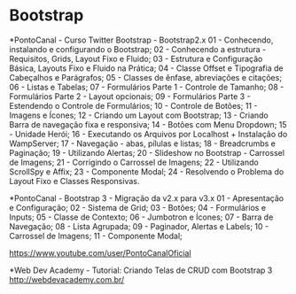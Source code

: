 # Bootstrap
*PontoCanal - Curso Twitter Bootstrap - Bootstrap2.x
01 - Conhecendo, instalando e configurando o Bootstrap;
02 - Conhecendo a estrutura - Requisitos, Grids, Layout Fixo e Fluido; 
03 - Estrutura e Configuração Básica, Layouts Fixo e Fluido na Prática;
04 - Classe Offset e Tipografia de Cabeçalhos e Parágrafos;
05 - Classes de ênfase, abreviações e citações;
06 - Listas e Tabelas;
07 - Formulários Parte 1 - Controle de Tamanho;
08 - Formulários Parte 2 - Layout opcionais;
09 - Formulários Parte 3 - Estendendo o Controle de Formulários;
10 - Controle de Botões;
11 - Imagens e Ícones;
12 - Criando um Layout com Bootstrap;
13 - Criando Barra de navegação fixa e responsiva;
14 - Botões com Menu Dropdown;
15 - Unidade Herói;
16 - Executando os Arquivos por Localhost + Instalação do WampServer;
17 - Navegação - abas, pílulas e listas;
18 - Breadcrumbs e Paginação;
19 - Utilizando Alertas;
20 - Slideshow no Bootstrap - Carrossel de Imagens;
21 - Corrigindo o Carrossel de Imagens;
22 - Utilizando ScrollSpy e Affix;
23 - Componente Modal;
24 - Resolvendo o Problema do Layout Fixo e Classes Responsivas. 


*PontoCanal - Bootstrap 3 - Migração da v2.x para v3.x
01 - Apresentação e Configuração;
02 - Sistema de Grid;
03 - Botões;
04 - Formulários e Inputs;
05 - Classe de Contexto;
06 - Jumbotron e Ícones;
07 - Barra de Navegação;
08 - Lista Agrupada;
09 - Paginador, Alertas e Labels;
10 - Carrossel de Imagens;
11 - Componente Modal;

https://www.youtube.com/user/PontoCanalOficial



*Web Dev Academy - Tutorial: Criando Telas de CRUD com Bootstrap 3
http://webdevacademy.com.br/
